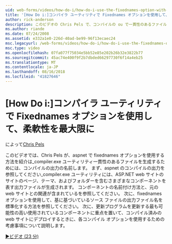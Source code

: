 ```yaml
---
uid: web-forms/videos/how-do-i/how-do-i-use-the-fixednames-option-with-the-compiler-utility-for-maximum-flexibility
title: '[How Do i:]コンパイラ ユーティリティで Fixednames オプションを使用して、最大限の柔軟性の |Microsoft Docs'
author: rick-anderson
description: このビデオの Chris Pels で、コンパイルの ou で一貫性のあるファイルの名前を生成する aspnet_compiler.exe ユーティリティで fixednames オプションを使用する方法を紹介しています.
ms.author: riande
ms.date: 07/24/2008
ms.assetid: e332a1e0-226d-40ad-be99-96f13ecaec24
msc.legacyurl: /web-forms/videos/how-do-i/how-do-i-use-the-fixednames-option-with-the-compiler-utility-for-maximum-flexibility
msc.type: video
ms.openlocfilehash: 07fa077f75034e5bb52e85e202b26b32e3822b77
ms.sourcegitcommit: 45ac74e400f9f2b7dbded66297730f6f14a4eb25
ms.translationtype: MT
ms.contentlocale: ja-JP
ms.lasthandoff: 08/16/2018
ms.locfileid: "41827646"
---
```

<a name="how-do-i-use-the-fixednames-option-with-the-compiler-utility-for-maximum-flexibility"></a>[How Do i:]コンパイラ ユーティリティで Fixednames オプションを使用して、柔軟性を最大限に
====================
によって[Chris Pels](https://twitter.com/chrispels)

このビデオでは、Chris Pels が、aspnet で fixednames オプションを使用する方法を紹介は\_compiler.exe ユーティリティ一貫性のあるファイルを生成するためには、コンパイルの出力の名前します。 まず、aspnet のコンパイルの出力を参照してください\_compiler.exe ユーティリティには、ASP.NET web サイトのサイトのページ、テーマ、およびフォルダーを含むさまざまなコンポーネントを表す出力ファイルが生成されます。 コンポーネントの名前付け方法と、元の web サイトとの関連が含まれているを参照してください。 次に、fixednames オプションを使用して、基に基づいているソース ファイルの出力ファイル名を標準化する方法を参照してください。 次に、更新プログラムを更新する最も可能性の高い使用されているコンポーネントに重点を置いて、コンパイル済みの web サイトにデプロイするときに、各コンパイル オプションを使用するための考慮事項について説明します。

[&#9654;ビデオ (23 分)](https://channel9.msdn.com/Blogs/ASP-NET-Site-Videos/how-do-i-use-the-fixednames-option-with-the-compiler-utility-for-maximum-flexibility)
